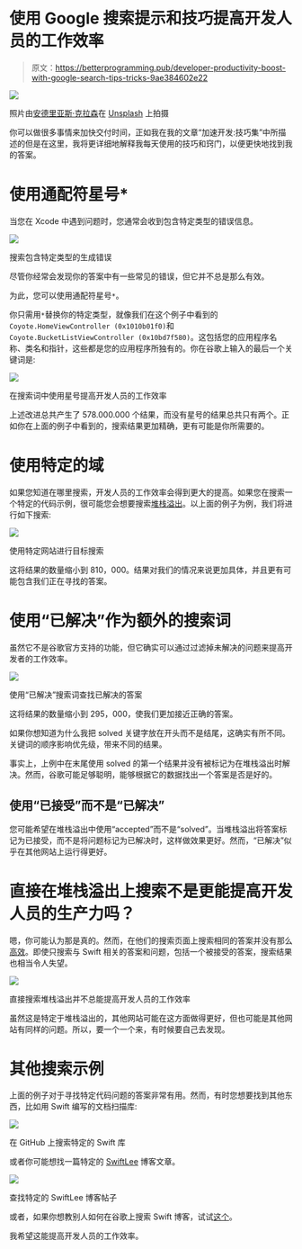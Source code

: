 # 使用 Google 搜索提示和技巧提高开发人员的工作效率

> 原文：<https://betterprogramming.pub/developer-productivity-boost-with-google-search-tips-tricks-9ae384602e22>

![](img/561a0aec68cad5f7b49dc9c5d29e97b3.png)

照片由[安德里亚斯·克拉森](https://unsplash.com/@schmaendels)在 [Unsplash](https://unsplash.com/photos/gZB-i-dA6ns) 上拍摄

你可以做很多事情来加快交付时间，正如我在我的文章“加速开发:技巧集”中所描述的但是在这里，我将更详细地解释我每天使用的技巧和窍门，以便更快地找到我的答案。

# 使用通配符星号*

当您在 Xcode 中遇到问题时，您通常会收到包含特定类型的错误信息。

![](img/17aa59da28a6a3455e03d9d13aed1785.png)

搜索包含特定类型的生成错误

尽管你经常会发现你的答案中有一些常见的错误，但它并不总是那么有效。

为此，您可以使用通配符星号`*`。

你只需用`*`替换你的特定类型，就像我们在这个例子中看到的`Coyote.HomeViewController (0x1010b01f0)`和`Coyote.BucketListViewController (0x10bd7f580)`。这包括您的应用程序名称、类名和指针，这些都是您的应用程序所独有的。你在谷歌上输入的最后一个关键词是:

![](img/92d575b57818f1899095acb99161cbb0.png)

在搜索词中使用星号提高开发人员的工作效率

上述改进总共产生了 578.000.000 个结果，而没有星号的结果总共只有两个。正如你在上面的例子中看到的，搜索结果更加精确，更有可能是你所需要的。

# 使用特定的域

如果您知道在哪里搜索，开发人员的工作效率会得到更大的提高。如果您在搜索一个特定的代码示例，很可能您会想要搜索[堆栈溢出](https://stackoverflow.com)。以上面的例子为例，我们将进行如下搜索:

![](img/6c317e11b78ce02705e9eba110ec457c.png)

使用特定网站进行目标搜索

这将结果的数量缩小到 810，000。结果对我们的情况来说更加具体，并且更有可能包含我们正在寻找的答案。

# 使用“已解决”作为额外的搜索词

虽然它不是谷歌官方支持的功能，但它确实可以通过过滤掉未解决的问题来提高开发者的工作效率。

![](img/03d1c5de1defef3cedc9f04e22e0fb64.png)

使用“已解决”搜索词查找已解决的答案

这将结果的数量缩小到 295，000，使我们更加接近正确的答案。

如果你想知道为什么我把 solved 关键字放在开头而不是结尾，这确实有所不同。关键词的顺序影响优先级，带来不同的结果。

事实上，上例中在末尾使用 solved 的第一个结果并没有被标记为在堆栈溢出时解决。然而，谷歌可能足够聪明，能够根据它的数据找出一个答案是否是好的。

## 使用“已接受”而不是“已解决”

您可能希望在堆栈溢出中使用“accepted”而不是“solved”。当堆栈溢出将答案标记为已接受，而不是将问题标记为已解决时，这样做效果更好。然而，“已解决”似乎在其他网站上运行得更好。

# 直接在堆栈溢出上搜索不是更能提高开发人员的生产力吗？

嗯，你可能认为那是真的。然而，在他们的搜索页面上搜索相同的答案并没有那么[高效](https://stackoverflow.com/search?q=Could+not+cast+value+of+type+*+to+*+isaccepted%3Ayes+%5Bswift%5D)。即使只搜索与 Swift 相关的答案和问题，包括一个被接受的答案，搜索结果也相当令人失望。

![](img/ef1d31936ea2e855b8b86bb750d3c42c.png)

直接搜索堆栈溢出并不总能提高开发人员的工作效率

虽然这是特定于堆栈溢出的，其他网站可能在这方面做得更好，但也可能是其他网站有同样的问题。所以，要一个一个来，有时候要自己去发现。

# 其他搜索示例

上面的例子对于寻找特定代码问题的答案非常有用。然而，有时您想要找到其他东西，比如用 Swift 编写的文档扫描库:

![](img/1fed9ac5993f81ba0a338648e3f99d9f.png)

在 GitHub 上搜索特定的 Swift 库

或者你可能想找一篇特定的 [SwiftLee](https://www.avanderlee.com/) 博客文章。

![](img/07d1febda5c0c245ba51db28312ec272.png)

查找特定的 SwiftLee 博客帖子

或者，如果你想教别人如何在谷歌上搜索 Swift 博客，试试[这个](http://lmgtfy.com/?q=site%3A+avanderlee.com+swift+blog)。

我希望这能提高开发人员的工作效率。